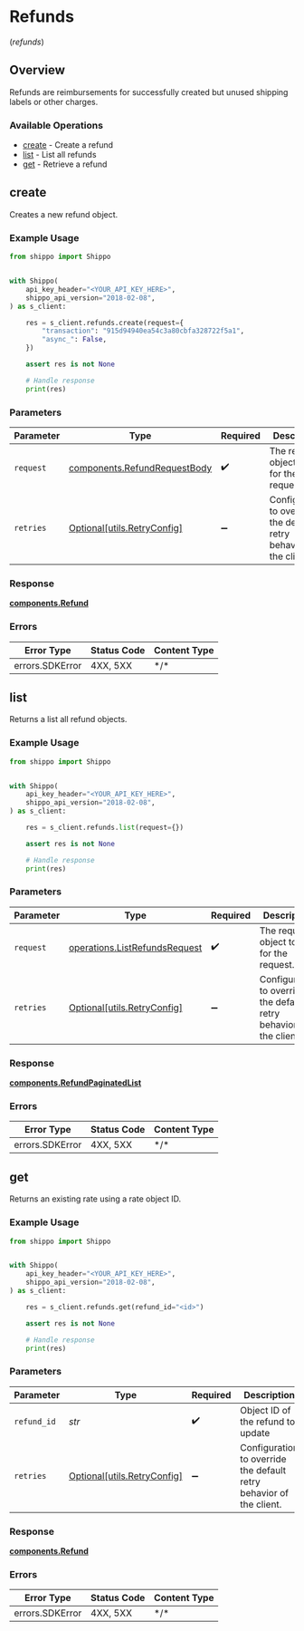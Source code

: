 # Refunds
(*refunds*)

## Overview

Refunds are reimbursements for successfully created but unused shipping labels or other charges.
<SchemaDefinition schemaRef="#/components/schemas/Refund"/>

### Available Operations

* [create](#create) - Create a refund
* [list](#list) - List all refunds
* [get](#get) - Retrieve a refund

## create

Creates a new refund object.

### Example Usage

```python
from shippo import Shippo


with Shippo(
    api_key_header="<YOUR_API_KEY_HERE>",
    shippo_api_version="2018-02-08",
) as s_client:

    res = s_client.refunds.create(request={
        "transaction": "915d94940ea54c3a80cbfa328722f5a1",
        "async_": False,
    })

    assert res is not None

    # Handle response
    print(res)

```

### Parameters

| Parameter                                                                    | Type                                                                         | Required                                                                     | Description                                                                  |
| ---------------------------------------------------------------------------- | ---------------------------------------------------------------------------- | ---------------------------------------------------------------------------- | ---------------------------------------------------------------------------- |
| `request`                                                                    | [components.RefundRequestBody](../../models/components/refundrequestbody.md) | :heavy_check_mark:                                                           | The request object to use for the request.                                   |
| `retries`                                                                    | [Optional[utils.RetryConfig]](../../models/utils/retryconfig.md)             | :heavy_minus_sign:                                                           | Configuration to override the default retry behavior of the client.          |

### Response

**[components.Refund](../../models/components/refund.md)**

### Errors

| Error Type      | Status Code     | Content Type    |
| --------------- | --------------- | --------------- |
| errors.SDKError | 4XX, 5XX        | \*/\*           |

## list

Returns a list all refund objects.

### Example Usage

```python
from shippo import Shippo


with Shippo(
    api_key_header="<YOUR_API_KEY_HERE>",
    shippo_api_version="2018-02-08",
) as s_client:

    res = s_client.refunds.list(request={})

    assert res is not None

    # Handle response
    print(res)

```

### Parameters

| Parameter                                                                      | Type                                                                           | Required                                                                       | Description                                                                    |
| ------------------------------------------------------------------------------ | ------------------------------------------------------------------------------ | ------------------------------------------------------------------------------ | ------------------------------------------------------------------------------ |
| `request`                                                                      | [operations.ListRefundsRequest](../../models/operations/listrefundsrequest.md) | :heavy_check_mark:                                                             | The request object to use for the request.                                     |
| `retries`                                                                      | [Optional[utils.RetryConfig]](../../models/utils/retryconfig.md)               | :heavy_minus_sign:                                                             | Configuration to override the default retry behavior of the client.            |

### Response

**[components.RefundPaginatedList](../../models/components/refundpaginatedlist.md)**

### Errors

| Error Type      | Status Code     | Content Type    |
| --------------- | --------------- | --------------- |
| errors.SDKError | 4XX, 5XX        | \*/\*           |

## get

Returns an existing rate using a rate object ID.

### Example Usage

```python
from shippo import Shippo


with Shippo(
    api_key_header="<YOUR_API_KEY_HERE>",
    shippo_api_version="2018-02-08",
) as s_client:

    res = s_client.refunds.get(refund_id="<id>")

    assert res is not None

    # Handle response
    print(res)

```

### Parameters

| Parameter                                                           | Type                                                                | Required                                                            | Description                                                         |
| ------------------------------------------------------------------- | ------------------------------------------------------------------- | ------------------------------------------------------------------- | ------------------------------------------------------------------- |
| `refund_id`                                                         | *str*                                                               | :heavy_check_mark:                                                  | Object ID of the refund to update                                   |
| `retries`                                                           | [Optional[utils.RetryConfig]](../../models/utils/retryconfig.md)    | :heavy_minus_sign:                                                  | Configuration to override the default retry behavior of the client. |

### Response

**[components.Refund](../../models/components/refund.md)**

### Errors

| Error Type      | Status Code     | Content Type    |
| --------------- | --------------- | --------------- |
| errors.SDKError | 4XX, 5XX        | \*/\*           |